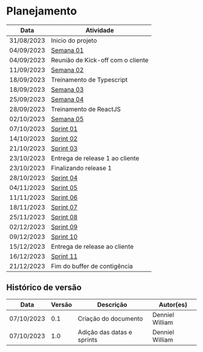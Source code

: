 # Planejamento

| Data | Atividade |
| -- | -- |
| 31/08/2023 | Inicio do projeto |
| 04/09/2023 | [Semana 01](relatorios/semana1.md) |
| 04/09/2023 | Reunião de Kick-off com o cliente |
| 11/09/2023 | [Semana 02](relatorios/semana2.md) |
| 18/09/2023 | Treinamento de Typescript |
| 18/09/2023 | [Semana 03](relatorios/semana3.md) |
| 25/09/2023 | [Semana 04](relatorios/semana4.md) |
| 28/09/2023 | Treinamento de ReactJS |
| 02/10/2023 | [Semana 05](relatorios/semana5.md) |
| 07/10/2023 | [Sprint 01](relatorios/sprint1.md) |
| 14/10/2023 | [Sprint 02](relatorios/sprint2.md) |
| 21/10/2023 | [Sprint 03](relatorios/sprint3.md) |
| 23/10/2023 | Entrega de release 1 ao cliente |
| 23/10/2023 | Finalizando release 1 |
| 28/10/2023 | [Sprint 04](relatorios/sprint4.md) |
| 04/11/2023 | [Sprint 05](relatorios/sprint5.md) |
| 11/11/2023 | [Sprint 06](relatorios/sprint6.md) |
| 18/11/2023 | [Sprint 07](relatorios/sprint7.md) |
| 25/11/2023 | [Sprint 08](relatorios/sprint8.md) |
| 02/12/2023 | [Sprint 09](relatorios/sprint9.md) |
| 09/12/2023 | [Sprint 10](relatorios/sprint10.md) |
| 15/12/2023 | Entrega de release ao cliente |
| 16/12/2023 | [Sprint 11](relatorios/sprint11.md) |
| 21/12/2023 | Fim do buffer de contigência |

## Histórico de versão

| Data | Versão | Descrição | Autor(es) |
| ---- | ------ | --------- | --------- |
| 07/10/2023 | 0.1 | Criação do documento | Denniel William |
| 07/10/2023 | 1.0 | Adição das datas e sprints | Denniel William |